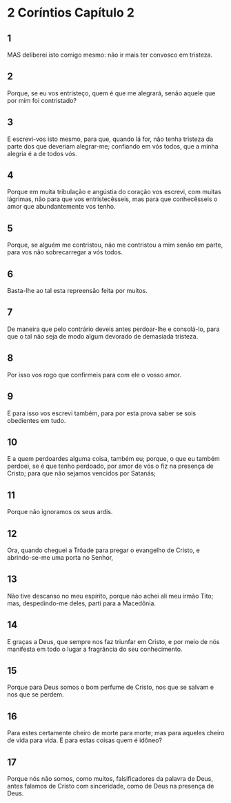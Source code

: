 # 2 Coríntios Capítulo 2

## 1
MAS deliberei isto comigo mesmo: não ir mais ter convosco em tristeza.

## 2
Porque, se eu vos entristeço, quem é que me alegrará, senão aquele que por mim foi contristado?

## 3
E escrevi-vos isto mesmo, para que, quando lá for, não tenha tristeza da parte dos que deveriam alegrar-me; confiando em vós todos, que a minha alegria é a de todos vós.

## 4
Porque em muita tribulação e angústia do coração vos escrevi, com muitas lágrimas, não para que vos entristecêsseis, mas para que conhecêsseis o amor que abundantemente vos tenho.

## 5
Porque, se alguém me contristou, não me contristou a mim senão em parte, para vos não sobrecarregar a vós todos.

## 6
Basta-lhe ao tal esta repreensão feita por muitos.

## 7
De maneira que pelo contrário deveis antes perdoar-lhe e consolá-lo, para que o tal não seja de modo algum devorado de demasiada tristeza.

## 8
Por isso vos rogo que confirmeis para com ele o vosso amor.

## 9
E para isso vos escrevi também, para por esta prova saber se sois obedientes em tudo.

## 10
E a quem perdoardes alguma coisa, também eu; porque, o que eu também perdoei, se é que tenho perdoado, por amor de vós o fiz na presença de Cristo; para que não sejamos vencidos por Satanás;

## 11
Porque não ignoramos os seus ardis.

## 12
Ora, quando cheguei a Trôade para pregar o evangelho de Cristo, e abrindo-se-me uma porta no Senhor,

## 13
Não tive descanso no meu espírito, porque não achei ali meu irmão Tito; mas, despedindo-me deles, parti para a Macedônia.

## 14
E graças a Deus, que sempre nos faz triunfar em Cristo, e por meio de nós manifesta em todo o lugar a fragrância do seu conhecimento.

## 15
Porque para Deus somos o bom perfume de Cristo, nos que se salvam e nos que se perdem.

## 16
Para estes certamente cheiro de morte para morte; mas para aqueles cheiro de vida para vida. E para estas coisas quem é idôneo?

## 17
Porque nós não somos, como muitos, falsificadores da palavra de Deus, antes falamos de Cristo com sinceridade, como de Deus na presença de Deus.

